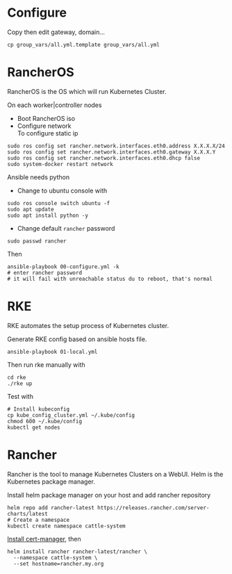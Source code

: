 # Configure

Copy then edit gateway, domain...

```
cp group_vars/all.yml.template group_vars/all.yml
```

# RancherOS
RancherOS is the OS which will run Kubernetes Cluster.

On each worker|controller nodes
- Boot RancherOS iso
- Configure network  
To configure static ip
```
sudo ros config set rancher.network.interfaces.eth0.address X.X.X.X/24
sudo ros config set rancher.network.interfaces.eth0.gateway X.X.X.Y
sudo ros config set rancher.network.interfaces.eth0.dhcp false
sudo system-docker restart network
```
Ansible needs python  
- Change to ubuntu console with
```
sudo ros console switch ubuntu -f
sudo apt update
sudo apt install python -y
```
- Change default ``rancher`` password
```
sudo passwd rancher
```
Then

```
ansible-playbook 00-configure.yml -k
# enter rancher password
# it will fail with unreachable status du to reboot, that's normal
```

# RKE
RKE automates the setup process of Kubernetes cluster.

Generate RKE config based on ansible hosts file.
```
ansible-playbook 01-local.yml
```
Then run rke manually with
```
cd rke
./rke up
```
Test with
```
# Install kubeconfig
cp kube_config_cluster.yml ~/.kube/config
chmod 600 ~/.kube/config
kubectl get nodes
```

# Rancher
Rancher is the tool to manage Kubernetes Clusters on a WebUI.
Helm is the Kubernetes package manager.

Install helm package manager on your host and add rancher repository
```
helm repo add rancher-latest https://releases.rancher.com/server-charts/latest
# Create a namespace
kubectl create namespace cattle-system
```
[Install cert-manager](https://rancher.com/docs/rancher/v2.x/en/installation/install-rancher-on-k8s/#5-install-cert-manager), then
```
helm install rancher rancher-latest/rancher \
  --namespace cattle-system \
  --set hostname=rancher.my.org
```
